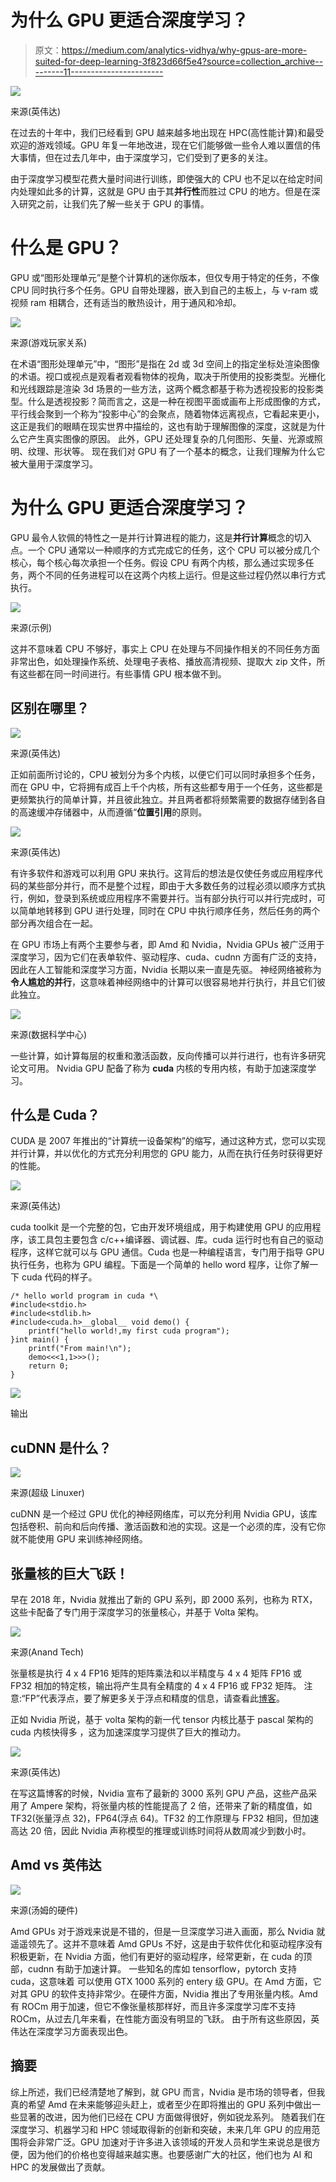 # 为什么 GPU 更适合深度学习？

> 原文：<https://medium.com/analytics-vidhya/why-gpus-are-more-suited-for-deep-learning-3f823d66f5e4?source=collection_archive---------11----------------------->

![](img/6be8dc9ee518a8d2141c6e1f696ca820.png)

来源(英伟达)

在过去的十年中，我们已经看到 GPU 越来越多地出现在 HPC(高性能计算)和最受欢迎的游戏领域。GPU 年复一年地改进，现在它们能够做一些令人难以置信的伟大事情，但在过去几年中，由于深度学习，它们受到了更多的关注。

由于深度学习模型花费大量时间进行训练，即使强大的 CPU 也不足以在给定时间内处理如此多的计算，这就是 GPU 由于其**并行性**而胜过 CPU 的地方。但是在深入研究之前，让我们先了解一些关于 GPU 的事情。

# 什么是 GPU？

GPU 或“图形处理单元”是整个计算机的迷你版本，但仅专用于特定的任务，不像 CPU 同时执行多个任务。GPU 自带处理器，嵌入到自己的主板上，与 v-ram 或视频 ram 相耦合，还有适当的散热设计，用于通风和冷却。

![](img/ec28006fc3d7425d02ab13e7540ddbcb.png)

来源(游戏玩家关系)

在术语“图形处理单元”中，“图形”是指在 2d 或 3d 空间上的指定坐标处渲染图像的术语。视口或视点是观看者观看物体的视角，取决于所使用的投影类型。光栅化和光线跟踪是渲染 3d 场景的一些方法，这两个概念都基于称为透视投影的投影类型。什么是透视投影？简而言之，这是一种在视图平面或画布上形成图像的方式，平行线会聚到一个称为“投影中心”的会聚点，随着物体远离视点，它看起来更小，这正是我们的眼睛在现实世界中描绘的，这也有助于理解图像的深度，这就是为什么它产生真实图像的原因。
此外，GPU 还处理复杂的几何图形、矢量、光源或照明、纹理、形状等。
现在我们对 GPU 有了一个基本的概念，让我们理解为什么它被大量用于深度学习。

# 为什么 GPU 更适合深度学习？

GPU 最令人钦佩的特性之一是并行计算进程的能力，这是**并行计算**概念的切入点。一个 CPU 通常以一种顺序的方式完成它的任务，这个 CPU 可以被分成几个核心，每个核心每次承担一个任务。假设 CPU 有两个内核，那么通过实现多任务，两个不同的任务进程可以在这两个内核上运行。但是这些过程仍然以串行方式执行。

![](img/3e3c7d5d526dab8023a88aa3d6dd24f8.png)

来源(示例)

这并不意味着 CPU 不够好，事实上 CPU 在处理与不同操作相关的不同任务方面非常出色，如处理操作系统、处理电子表格、播放高清视频、提取大 zip 文件，所有这些都在同一时间进行。有些事情 GPU 根本做不到。

## 区别在哪里？

![](img/7c17c575100ce30fa7bd508d6d0a23e2.png)

来源(英伟达)

正如前面所讨论的，CPU 被划分为多个内核，以便它们可以同时承担多个任务，而在 GPU 中，它将拥有成百上千个内核，所有这些都专用于一个任务，这些都是更频繁执行的简单计算，并且彼此独立。并且两者都将频繁需要的数据存储到各自的高速缓冲存储器中，从而遵循“**位置引用**的原则。

![](img/87563f68b9a12c4ce7136906f6b6f58d.png)

来源(英伟达)

有许多软件和游戏可以利用 GPU 来执行。这背后的想法是仅使任务或应用程序代码的某些部分并行，而不是整个过程，即由于大多数任务的过程必须以顺序方式执行，例如，登录到系统或应用程序不需要并行。当有部分执行可以并行完成时，可以简单地转移到 GPU 进行处理，同时在 CPU 中执行顺序任务，然后任务的两个部分再次组合在一起。

在 GPU 市场上有两个主要参与者，即 Amd 和 Nvidia，Nvidia GPUs 被广泛用于深度学习，因为它们在表单软件、驱动程序、cuda、cudnn 方面有广泛的支持，因此在人工智能和深度学习方面，Nvidia 长期以来一直是先驱。
神经网络被称为**令人尴尬的并行**，这意味着神经网络中的计算可以很容易地并行执行，并且它们彼此独立。

![](img/a8f644087e0bf2b7a79144b641908d64.png)

来源(数据科学中心)

一些计算，如计算每层的权重和激活函数，反向传播可以并行进行，也有许多研究论文可用。
Nvidia GPU 配备了称为 **cuda** 内核的专用内核，有助于加速深度学习。

## 什么是 Cuda？

CUDA 是 2007 年推出的“计算统一设备架构”的缩写，通过这种方式，您可以实现并行计算，并以优化的方式充分利用您的 GPU 能力，从而在执行任务时获得更好的性能。

![](img/c7b47b73aca05e8176547665b1e06496.png)

来源(英伟达)

cuda toolkit 是一个完整的包，它由开发环境组成，用于构建使用 GPU 的应用程序，该工具包主要包含 c/c++编译器、调试器、库。cuda 运行时也有自己的驱动程序，这样它就可以与 GPU 通信。Cuda 也是一种编程语言，专门用于指导 GPU 执行任务，也称为 GPU 编程。下面是一个简单的 hello word 程序，让你了解一下 cuda 代码的样子。

```
/* hello world program in cuda *\
#include<stdio.h>
#include<stdlib.h>
#include<cuda.h>__global__ void demo() {
    printf("hello world!,my first cuda program");
}int main() {
    printf("From main!\n");
    demo<<<1,1>>>();
    return 0;
}
```

![](img/f945654d27213f1f2c84966370c7d1d2.png)

输出

## cuDNN 是什么？

![](img/f3d5cc1c564bedfe0ff2ffc3000828ec.png)

来源(超级 Linuxer)

cuDNN 是一个经过 GPU 优化的神经网络库，可以充分利用 Nvidia GPU，该库包括卷积、前向和后向传播、激活函数和池的实现。这是一个必须的库，没有它你就不能使用 GPU 来训练神经网络。

## 张量核的巨大飞跃！

早在 2018 年，Nvidia 就推出了新的 GPU 系列，即 2000 系列，也称为 RTX，这些卡配备了专门用于深度学习的张量核心，并基于 Volta 架构。

![](img/6fcb82ae88af4e6c738872863e05b2b4.png)

来源(Anand Tech)

张量核是执行 4 x 4 FP16 矩阵的矩阵乘法和以半精度与 4 x 4 矩阵 FP16 或 FP32 相加的特定核，输出将产生具有全精度的 4 x 4 FP16 或 FP32 矩阵。
注意:“FP”代表浮点，要了解更多关于浮点和精度的信息，请查看此[博客](https://blogs.nvidia.com/blog/2019/11/15/whats-the-difference-between-single-double-multi-and-mixed-precision-computing/)。

正如 Nvidia 所说，基于 volta
架构的新一代 tensor 内核比基于 pascal 架构的 cuda 内核快得多
，这为加速深度学习提供了巨大的推动力。

![](img/93e8e56be296524bf60a77d05df9a4d6.png)

来源(英伟达)

在写这篇博客的时候，Nvidia 宣布了最新的 3000 系列 GPU 产品，这些产品采用了 Ampere 架构，将张量内核的性能提高了 2 倍，还带来了新的精度值，如 TF32(张量浮点 32)，FP64(浮点 64)。TF32 的工作原理与 FP32 相同，但加速高达 20 倍，因此 Nvidia 声称模型的推理或训练时间将从数周减少到数小时。

## Amd vs 英伟达

![](img/3a20c7c5f56469506faa5f55fb55b5a0.png)

来源(汤姆的硬件)

Amd GPUs 对于游戏来说是不错的，但是一旦深度学习进入画面，那么 Nvidia 就遥遥领先了。这并不意味着 Amd GPUs 不好，这是由于软件优化和驱动程序没有积极更新，在 Nvidia 方面，他们有更好的驱动程序，经常更新，在 cuda 的顶部，cudnn 有助于加速计算。
一些知名的库如 tensorflow，pytorch 支持 cuda，这意味着
可以使用 GTX 1000 系列的 entery 级 GPU。在 Amd 方面，它对其 GPU 的软件支持非常少。在硬件方面，Nvidia 推出了专用张量内核。Amd 有 ROCm 用于加速，但它不像张量核那样好，而且许多深度学习库不支持 ROCm，从过去几年来看，在性能方面没有明显的飞跃。
由于所有这些原因，英伟达在深度学习方面表现出色。

## 摘要

综上所述，我们已经清楚地了解到，就 GPU 而言，Nvidia 是市场的领导者，但我真的希望 Amd 在未来能够迎头赶上，或者至少在即将推出的 GPU 系列中做出一些显著的改进，因为他们已经在 CPU 方面做得很好，例如锐龙系列。
随着我们在深度学习、机器学习和 HPC 领域取得新的创新和突破，未来几年 GPU 的应用范围将会非常广泛。GPU 加速对于许多进入该领域的开发人员和学生来说总是很方便，因为他们的价格也变得越来越实惠。也要感谢广大的社区，他们也为 AI 和 HPC 的发展做出了贡献。
